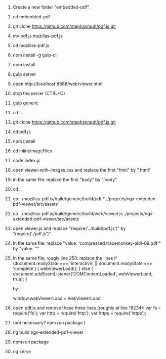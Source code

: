 1.  Create a new folder "embedded-pdf".
2.  cd embedded-pdf
3.  git clone https://github.com/stephanrauh/pdf.js.git
4.  mv pdf.js mozillas-pdf.js
5.  cd mozillas-pdf.js
6.  npm install -g gulp-cli
7.  npm install
8.  gulp server
9.  open http://localhost:8888/web/viewer.html
10. stop the server (CTRL+C)
11. gulp generic
12. cd ..
13. git clone https://github.com/stephanrauh/pdf.js.git
14. cd pdf.js
15. npm install
16. cd inlineImageFiles
17. node index.js
18. open viewer-with-images.css and replace the first "html" by ".html"
19. in the same file: replace the first "body" by ".body"
20. cd ..
21. cp ../mozillas-pdf.js/build/generic/build/pdf.\* ./projects/ngx-extended-pdf-viewer/src/assets
22. cp ../mozillas-pdf.js/build/generic/build/web/viewer.js ./projects/ngx-extended-pdf-viewer/src/assets
23. open viewer.js and replace "require('../build/pdf.js')" by "require('./pdf.js')"
24. In the same file: replace "value: 'compressed.tracemonkey-pldi-09.pdf'" by "value: ''"
25. In the same file, rougly line 256: replace the lines
    if (document.readyState === 'interactive' || document.readyState === 'complete') {
    webViewerLoad();
    } else {
    document.addEventListener('DOMContentLoaded', webViewerLoad, true);
    }

    by

    window.webViewerLoad = webViewerLoad;

26. open pdf.js and remove these three lines (roughly at line 16234):
    var fs = require('fs');
    var http = require('http');
    var https = require('https');
27. (not necessary? npm run package )
28. ng build ngx-extended-pdf-viewer
29. npm run package
30. ng serve
